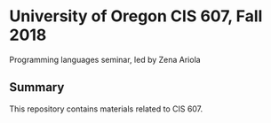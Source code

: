 # University of Oregon CIS 607, Fall 2018

Programming languages seminar, led by Zena Ariola

## Summary

This repository contains materials related to CIS 607.
